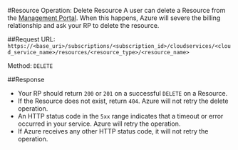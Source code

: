 #Resource Operation: Delete Resource
A user can delete a Resource from the [Management Portal](https://manage.microsoft.com). When this happens, Azure will severe the billing relationship and ask your RP to delete the resource.

##Request
URL: `https://<base_uri>/subscriptions/<subscription_id>/cloudservices/<cloud_service_name>/resources/<resource_type>/<resource_name>`

Method: `DELETE`

##Response
- Your RP should return `200` or `201` on a successful `DELETE` on a Resource.
- If the Resource does not exist, return `404`. Azure will not retry the delete operation.
- An HTTP status code in the `5xx` range indicates that a timeout or error occurred in your service. Azure will retry the operation.
- If Azure receives any other HTTP status code, it will not retry the operation.
